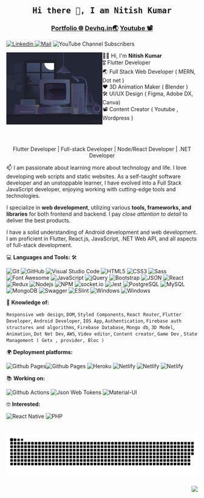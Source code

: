 <h2 align='center'><samp><strong>Hi there 👋, I am Nitish Kumar</strong></samp></h2>
<h3 align='center'><strong><a href="https://nitishroy-7033.github.io/" target="_blank"> Portfolio 🌐</a> <a href="https://devhq.in" target="_blank"> Devhq.in🌏</a>   <a href="https://www.youtube.com/@flutterhero" target="_blank"> Youtube 📽️</a> </strong></h3>

[![Linkedin](https://img.shields.io/badge/LinkedIn-Nitish%20Kumar-blue?logo=Linkedin&logoColor=blue&labelColor=black) ](https://www.linkedin.com/in/ahmad-alsawalqeh/)[![Mail](https://img.shields.io/badge/Gmail-Nitishr833@gmail.com-blue?logo=Gmail&logoColor=blue&labelColor=black)](mailto:Nitishr833@hotmail.com) ![YouTube Channel Subscribers](https://img.shields.io/youtube/channel/subscribers/UCCbgU4H2YQVZUqQmhZXKpfQ)


<img align="left" height="190" src="https://raw.githubusercontent.com/DamianSuess/DamianSuess/master/images/NightCoding.gif"/>
<span align="left">  👨‍💻 Hi, I'm <strong>Nitish Kumar</strong></span><br/>
<span align="left">  🎖️ Flutter Developer </span><br/>
<span align="left">  🌏 Full Stack Web Developer ( MERN, Dot net )</span>
<br/>
<span align="left">  ❤️ 3D Animation Maker ( Blender )</span>
<br/>
<span align="left">  🛠️ UI/UX Design ( Figma, Adobe DX, Canva)</span>
<br/>
<span align="left">  📽️ Content Creator ( Youtube , Wordpress )</span>
<br/>
<br/>

<br/>
<br/>
<p align="center">Flutter Developer | Full-stack Developer | Node/React Developer | .NET Developer</p>

<p align="left">
  📫 I am passionate about learning more about technology and life. I love developing web scripts and static websites. As a self-taught software developer and an unstoppable learner, I have evolved into a Full Stack JavaScript developer, enjoying working with cutting-edge tools and technologies.
</p>

<p align="left">
  I specialize in <strong>web development</strong>, utilizing various <strong>tools, frameworks, and libraries</strong> for both frontend and backend. I pay <em>close attention to detail</em> to deliver the best products.
</p>
<p align="left">
  I have a solid understanding of Android development and web development. I am proficient in Flutter, React.js, JavaScript, .NET Web API, and all aspects of full-stack development.
</p>


💻 **Languages and Tools:** 🛠️<br>

![Git](https://img.shields.io/badge/-Flutter-000000?style=flat&logo=flutter&logoColor=339AF0&labelColor=ffffff) ![GitHub](https://img.shields.io/badge/-GitHub-000000?style=flat&logo=github&logoColor=000000&labelColor=ffffff)  ![Visual Studio Code](https://img.shields.io/badge/-Blender-000000?style=flat&logo=blender&labelColor=ffffff) ![HTML5](https://img.shields.io/badge/-HTML5-000000?style=flat&logo=html5&logoColor=ffffff&labelColor=E34F26) ![CSS3](https://img.shields.io/badge/-CSS3-000000?style=flat&logo=css3&logoColor=ffffff&labelColor=1572B6) ![Sass](https://img.shields.io/badge/-Sass-000000?style=flat&logo=sass&logoColor=ffffff&labelColor=%23CC6699) ![Font Awesome](https://img.shields.io/badge/-font%20awesome-000000?style=flat&logo=font-awesome&logoColor=339AF0&labelColor=ffffff) ![JavaScript](https://img.shields.io/badge/-JavaScript-000000?style=flat&logo=javascript) ![jQuery](https://img.shields.io/badge/-jQuery-000000?style=flat&logo=jQuery&logoColor=0769AD&labelColor=ffffff) ![Bootstrap](https://img.shields.io/badge/-Bootstrap-000000?style=flat&logo=bootstrap&logoColor=ffffff&labelColor=563D7C) ![JSON](https://img.shields.io/badge/-JSON-000000?style=flat&logo=JSON&logoColor=000000&labelColor=ffffff) ![React](https://img.shields.io/badge/-React-000000?style=flat&logo=react) ![Redux](https://img.shields.io/badge/-Redux-000000?style=flat&logo=redux&logoColor=764ABC&labelColor=ffffff) ![Nodejs](https://img.shields.io/badge/-Nodejs-000000?style=flat&logo=Node.js) ![NPM](https://img.shields.io/badge/-npm-000000?style=flat&logo=npm&labelColor=ffffff) ![socket.io](https://img.shields.io/badge/-Socket.Io-000000?style=flat&logo=socket.io&logoColor=000000&labelColor=ffffff) ![Jest](https://img.shields.io/badge/-Jest-000000?style=flat&logo=Jest&logoColor=C21325&labelColor=ffffff) ![PostgreSQL](https://img.shields.io/badge/-PostgreSQL-000000?style=flat&logo=postgresql&logoColor=ffffff&labelColor=336791) ![MySQL](https://img.shields.io/badge/-MySQL-000000?style=flat&logo=mysql&labelColor=ffffff) ![MongoDB](https://img.shields.io/badge/-MongoDB-000000?style=flat&logo=mongodb&labelColor=ffffff) ![Swagger](https://img.shields.io/badge/-Swagger-000000?style=flat&logo=swagger) ![ESlint](https://img.shields.io/badge/-ESlint-000000?style=flat&logo=ESlint&labelColor=4B32C3) ![Windows](https://img.shields.io/badge/-Windows-000000?style=flat&logo=windows&logoColor=ffffff&labelColor=0078D6) ![Windows](https://img.shields.io/badge/-Unity-000000?style=flat&logo=unity&logoColor=ffffff&labelColor=0078D6)


🧐 **Knowledge of:**<br>

`Responsive web design`, `DOM`, `Styled Components`, `React Router`, `Flutter Developer`, `Android Developer`, `IOS App`, `Authentication`, `Firebase auth structures and algorithms`, `Firebase Database`, `Mongo db`, `3D Model`, `Animation`, `Dot Net Dev`, `AWS`, `Video editor`, `Content creator`, `Game Dev` ,  `State Management ( Getx , provider, Bloc )`


🌍 **Deployment platforms:**<br>

<img alt="Github Pages" width="20px" height="20px" src="https://techcrunch.com/wp-content/uploads/2010/07/github-logo.png" />![Github Pages](https://img.shields.io/badge/-Github%20Pages-000000?style=flat&logo=github-pages) ![Heroku](https://img.shields.io/badge/-Heroku-000000?style=flat&logo=heroku&labelColor=430098) ![Netlify](https://img.shields.io/badge/-AWS-000000?style=flat&logo=amazonwebservices&labelColor=000000) ![Netlify](https://img.shields.io/badge/-Wordpress-000000?style=flat&logo=wordpress&labelColor=000000) ![Netlify](https://img.shields.io/badge/-Blogger-000000?style=flat&logo=blogger&labelColor=000000)



📚 **Working on:** <br>

![Github Actions](https://img.shields.io/badge/-Github%20Actions-000000?style=flat&logo=github-actions&logoColor=2088FF&labelColor=ffffff) ![Json Web Tokens](https://img.shields.io/badge/-Json%20Web%20Tokens-000000?style=flat&logo=json-web-tokens&logoColor=ffffff&labelColor=000000) ![Material-UI](https://img.shields.io/badge/-Material%20UI-000000?style=flat&logo=Material%20UI&logoColor=ffffff&labelColor=0081CB)


🤓 **Interested:** <br>

![React Native](https://img.shields.io/badge/-React%20js-000000?style=flat&logo=react&labelColor=000000) ![PHP](https://img.shields.io/badge/-VIdeo%20Game-000000?style=flat&logo=youtubegaming&logoColor=5466b8&labelColor=ffffff)


###

<br clear="both">

<img src="https://raw.githubusercontent.com/Nitishroy-7033/Nitishroy-7033/output/snake.svg" alt="Snake animation" />


###

<img align="right" src="https://visitor-badge.laobi.icu/badge?page_id=MrNitishroy.MrNitishroy&"  />

###

